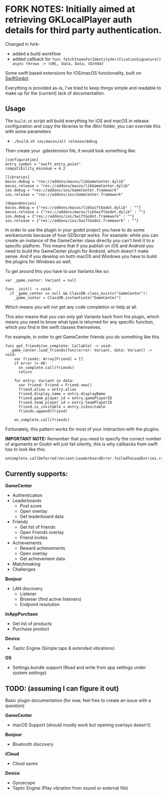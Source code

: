 # FORK NOTES: Initially aimed at retrieving GKLocalPlayer auth details for third party authentication. 
Changed in fork- 
 - added a build workflow
 - added callback for `func fetchItemsForIdentityVerificationSignature() async throws -> (URL, Data, Data, UInt64)`

Some swift based extensions for iOS/macOS functionality, built on [SwiftGodot](https://github.com/migueldeicaza/SwiftGodot). 

Everything is provided as-is, I've tried to keep things simple and readable to make up for the (current) lack of documentation.

## Usage

The `build.sh` script will build everything for iOS and macOS in release configuration and copy the libraries to the /Bin/ folder, you can override this with some parameters
- `./build.sh ios/macos/all release/debug`

Then create your .gdextension file, it would look something like:
```
[configuration]
entry_symbol = "swift_entry_point"
compatibility_minimum = 4.2

[libraries]
macos.debug = "res://addons/macos/libGameCenter.dylib"
macos.release = "res://addons/macos/libGameCenter.dylib"
ios.debug = "res://addons/ios/GameCenter.framework"
ios.release = "res://addons/ios/GameCenter.framework"

[dependencies]
macos.debug = {"res://addons/macos/libSwiftGodot.dylib" : ""}
macos.release = {"res://addons/macos/libSwiftGodot.dylib" : ""}
ios.debug = {"res://addons/ios/SwiftGodot.framework" : ""}
ios.release = {"res://addons/ios/SwiftGodot.framework" : ""}
```

In order to use the plugin in your godot project you have to do some workarounds because of how GDScript works. For example: while you can create an instance of the GameCenter class directly you can't limit it to a specific platform. This means that if you publish on iOS and Android you need to build the GameCenter plugin for Android, which doesn't make sense. And if you develop on both macOS and Windows you have to build the plugins for Windows as well.

To get around this you have to use Variants like so:
```gdscript
var _game_center: Variant = null

func _init() -> void:
  if _game_center == null && ClassDB.class_exists("GameCenter"):
    _game_center = ClassDB.instantiate("GameCenter")
```
Which means you will not get any code completion or help at all.

This also means that you can only get Variants back from the plugin, which means you need to know what type is returned for any specific function, which you find in the swift classes themselves.

For example, in order to get GameCenter friends you do something like this
```gdscript
func get_friends(on_complete: Callable) -> void:
  _game_center.load_friends(func(error: Variant, data: Variant) -> void:
    var friends: Array[Friend] = []
    if error != OK:
      on_complete.call(friends)
      return

    for entry: Variant in data:
      var friend: Friend = Friend.new()
      friend.alias = entry.alias
      friend.display_name = entry.displayName
      friend.game_player_id = entry.gamePlayerID
      friend.team_player_id = entry.teamPlayerID
      friend.is_invitable = entry.isInvitable
      friends.append(friend)

    on_complete.call(friends)
```

Fortunately, this pattern works for most of your interaction with the plugins.

**IMPORTANT NOTE:** Remember that you need to specify the correct number of arguments or Godot will just fail silently, this is why callbacks from swift has to look like this:
```swift
onComplete.callDeferred(Variant(LeaderboardError.failedToLoadEntries.rawValue), nil, nil, Variant(0))
```

## Currently supports:

**GameCenter**
- Authentication
- Leaderboards
  - Post score
  - Open overlay
  - Get leaderboard data
- Friends
  - Get list of friends
  - Open Friends overlay
  - Friend invites
- Achievements
  - Reward achievements
  - Open overlay
  - Get achievement data
- Matchmaking
- Challenges

**Bonjour**
- LAN discovery
  - Listener
  - Browser (find active listeners)
  - Endpoint resolution

**InAppPurchase**
- Get list of products
- Purchase product

**Device**
- Taptic Engine (Simple taps & extended vibrations)

**OS**
- Settings.bundle support (Read and write from app settings under system settings)

## TODO: (assuming I can figure it out)

Basic plugin documentation (for now, feel free to create an issue with a question)

**GameCenter**
- macOS Support (should mostly work but opening overlays doesn't)

**Bonjour**
- Bluetooth discovery

**iCloud**
- Cloud saves

**Device**
- Gyroscope
- Taptic Engine (Play vibration from sound or external file)
